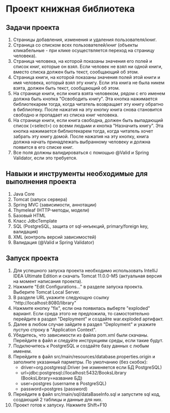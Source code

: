 # Проект книжная библиотека
## Задачи проекта
1) Страницы добавления, изменения и удаления пользователя/книг.
2) Страница со списком всех пользователей/книг (объекты кликабельные - при клике осуществляется
   переход на страницу человека).
3) Страница человека, на которой показаны значения его полей и список книг, которые он
   взял. Если человек не взял ни одной книги, вместо списка должен быть текст, сообщающий об этом.
4) Страница книги, на которой показаны значения полей этой книги и имя человека,
   который взял эту книгу. Если эта книга не была никем взята, должен быть текст, сообщающий об этом.
5) На странице книги, если книга взята человеком, рядом с его именем должна быть кнопка
   "Освободить книгу". Эта кнопка нажимается библиотекарем тогда, когда читатель
   возвращает эту книгу обратно в библиотеку. После нажатия на эту кнопку книга снова
   становится свободно и пропадает из списка книг человека.
6) На странице книги, если книга свободна, должен быть выпадающий список (\<select\>)
   со всеми людьми и кнопка "Назначить книгу". Эта кнопка нажимается библиотекарем
   тогда, когда читатель хочет забрать эту книгу домой. После нажатия на эту кнопку, книга
   должна начать принадлежать выбранному человеку и должна появится в его списке
   книг.
7) Все поля должны валидироваться с помощью @Valid и Spring Validator, если это
   требуется.
## Навыки и инструменты необходимые для выполнения проекта
1) Java Core
2) Tomcat (запуск сервера)
3) Spring MVC (зависимости, аннотации)
4) Thymeleaf (HTTP-методы, модели)
5) Базовый HTML
6) Класс JdbcTemplate
7) SQL (PostgreSQL, защита от sql-инъекций, primary/foreign key, валидация)
8) XML (контроль версий зависимостей)
9) Валидация (@Valid и Spring Validator)
## Запуск проекта
1) Для успешного запуска проекта необходимо использовать IntelliJ IDEA Ultimate Edition и скачать Tomcat 11.0.0-M5
(актуальная версия на момент написания проекта).
2) Нажмите "Edit Configurations..." в разделе запуска проекта. Выберите Tomcat Local Server.
3) В разделе URL укажите следующую ссылку "http://localhost:8080/library"
4) Нажмите кнопку "fix", если она появилась выберте "exploded" вариант. Если среда этого не предложила, то самостоятельно перейдите в раздел "Deployment" и создайте war.exploded артифакт. 
5) Далее в любом случае зайдите в раздел "Deployment" и укажите пустую строку в "Application Context". 
6) Убедитесь, что зависимости из файла pom.xml были скачаны. Перейдите в файл и следуйте инструкциям среды, если
такие будут.
7) Подключитесь к PostgreSQL и создайте базу данных с любым именем.
8) Перейдите в файл src/main/resources/database.properties.origin и заполните указанный парметры. По умолчанию (без скобок):
   * driver=org.postgresql.Driver (не изменяется если БД PostgreSQL)
   * url=jdbc:postgresql://localhost:5432/BooksLibrary (BooksLibrary=название БД)
   * user=postgres (username в PostgreSQL)
   * password=postgres (password)
9) Перейдите в файл src/main/sql/dataBaseInfo.sql и запустите sql код, создающий 2 таблицы и данные для них.
10) Проект готов к запуску. Нажмите Shift+F10